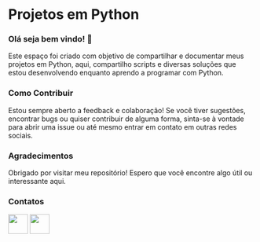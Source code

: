 <h1>Projetos em Python </h1>
<h3>Olá seja bem vindo! 👋</h3>
<p>Este espaço foi criado com objetivo de compartilhar e documentar meus projetos em Python, aqui, compartilho scripts e diversas soluções que estou desenvolvendo enquanto aprendo a programar com Python. </p>
<h3>Como Contribuir</h3>
<p>Estou sempre aberto a feedback e colaboração! Se você tiver sugestões, encontrar bugs ou quiser contribuir de alguma forma, sinta-se à vontade para abrir uma issue ou até mesmo entrar em contato em outras redes sociais.</p>

<h3>Agradecimentos</h3>
<p>Obrigado por visitar meu repositório! Espero que você encontre algo útil ou interessante aqui. </p>

<h3>Contatos</h3>
  <a href="https://www.linkedin.com/in/otavio-bicalho/" target="_blank">
            <img src="https://cdn.jsdelivr.net/gh/devicons/devicon@latest/icons/linkedin/linkedin-original.svg" width="40" height="40"/></a>
  <a href="otaviobicalho2007@gmail.com" target="_blank">
            <img src="https://img.icons8.com/?size=100&id=qyRpAggnV0zH&format=png&color=000000" width="40" height="40"/></a>
